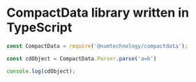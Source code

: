 # CompactData library written in TypeScript

```javascript
const CompactData = require('@numtechnology/compactdata');

const cdObject = CompactData.Parser.parse('a=b')

console.log(cdObject);
```